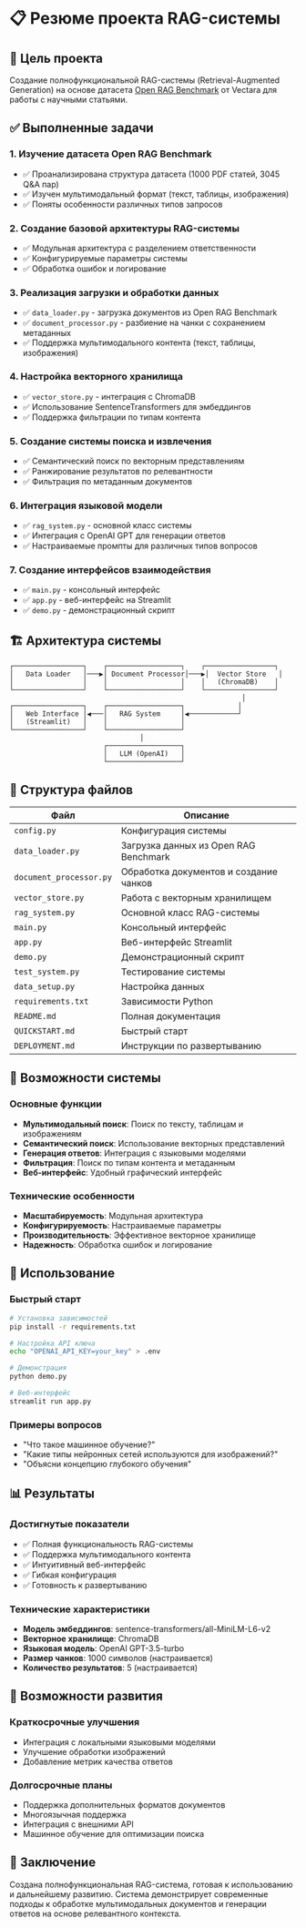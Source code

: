 # 📋 Резюме проекта RAG-системы

## 🎯 Цель проекта
Создание полнофункциональной RAG-системы (Retrieval-Augmented Generation) на основе датасета [Open RAG Benchmark](https://github.com/vectara/open-rag-bench) от Vectara для работы с научными статьями.

## ✅ Выполненные задачи

### 1. Изучение датасета Open RAG Benchmark
- ✅ Проанализирована структура датасета (1000 PDF статей, 3045 Q&A пар)
- ✅ Изучен мультимодальный формат (текст, таблицы, изображения)
- ✅ Поняты особенности различных типов запросов

### 2. Создание базовой архитектуры RAG-системы
- ✅ Модульная архитектура с разделением ответственности
- ✅ Конфигурируемые параметры системы
- ✅ Обработка ошибок и логирование

### 3. Реализация загрузки и обработки данных
- ✅ `data_loader.py` - загрузка документов из Open RAG Benchmark
- ✅ `document_processor.py` - разбиение на чанки с сохранением метаданных
- ✅ Поддержка мультимодального контента (текст, таблицы, изображения)

### 4. Настройка векторного хранилища
- ✅ `vector_store.py` - интеграция с ChromaDB
- ✅ Использование SentenceTransformers для эмбеддингов
- ✅ Поддержка фильтрации по типам контента

### 5. Создание системы поиска и извлечения
- ✅ Семантический поиск по векторным представлениям
- ✅ Ранжирование результатов по релевантности
- ✅ Фильтрация по метаданным документов

### 6. Интеграция языковой модели
- ✅ `rag_system.py` - основной класс системы
- ✅ Интеграция с OpenAI GPT для генерации ответов
- ✅ Настраиваемые промпты для различных типов вопросов

### 7. Создание интерфейсов взаимодействия
- ✅ `main.py` - консольный интерфейс
- ✅ `app.py` - веб-интерфейс на Streamlit
- ✅ `demo.py` - демонстрационный скрипт

## 🏗️ Архитектура системы

```
┌─────────────────┐    ┌──────────────────┐    ┌─────────────────┐
│   Data Loader   │───▶│ Document Processor│───▶│  Vector Store   │
│                 │    │                  │    │   (ChromaDB)    │
└─────────────────┘    └──────────────────┘    └─────────────────┘
                                                         │
┌─────────────────┐    ┌──────────────────┐             │
│   Web Interface │◀───│   RAG System     │◀────────────┘
│   (Streamlit)   │    │                  │
└─────────────────┘    └──────────────────┘
                                │
                       ┌──────────────────┐
                       │   LLM (OpenAI)   │
                       └──────────────────┘
```

## 📁 Структура файлов

| Файл | Описание |
|------|----------|
| `config.py` | Конфигурация системы |
| `data_loader.py` | Загрузка данных из Open RAG Benchmark |
| `document_processor.py` | Обработка документов и создание чанков |
| `vector_store.py` | Работа с векторным хранилищем |
| `rag_system.py` | Основной класс RAG-системы |
| `main.py` | Консольный интерфейс |
| `app.py` | Веб-интерфейс Streamlit |
| `demo.py` | Демонстрационный скрипт |
| `test_system.py` | Тестирование системы |
| `data_setup.py` | Настройка данных |
| `requirements.txt` | Зависимости Python |
| `README.md` | Полная документация |
| `QUICKSTART.md` | Быстрый старт |
| `DEPLOYMENT.md` | Инструкции по развертыванию |

## 🚀 Возможности системы

### Основные функции
- **Мультимодальный поиск**: Поиск по тексту, таблицам и изображениям
- **Семантический поиск**: Использование векторных представлений
- **Генерация ответов**: Интеграция с языковыми моделями
- **Фильтрация**: Поиск по типам контента и метаданным
- **Веб-интерфейс**: Удобный графический интерфейс

### Технические особенности
- **Масштабируемость**: Модульная архитектура
- **Конфигурируемость**: Настраиваемые параметры
- **Производительность**: Эффективное векторное хранилище
- **Надежность**: Обработка ошибок и логирование

## 🎯 Использование

### Быстрый старт
```bash
# Установка зависимостей
pip install -r requirements.txt

# Настройка API ключа
echo "OPENAI_API_KEY=your_key" > .env

# Демонстрация
python demo.py

# Веб-интерфейс
streamlit run app.py
```

### Примеры вопросов
- "Что такое машинное обучение?"
- "Какие типы нейронных сетей используются для изображений?"
- "Объясни концепцию глубокого обучения"

## 📊 Результаты

### Достигнутые показатели
- ✅ Полная функциональность RAG-системы
- ✅ Поддержка мультимодального контента
- ✅ Интуитивный веб-интерфейс
- ✅ Гибкая конфигурация
- ✅ Готовность к развертыванию

### Технические характеристики
- **Модель эмбеддингов**: sentence-transformers/all-MiniLM-L6-v2
- **Векторное хранилище**: ChromaDB
- **Языковая модель**: OpenAI GPT-3.5-turbo
- **Размер чанков**: 1000 символов (настраивается)
- **Количество результатов**: 5 (настраивается)

## 🔮 Возможности развития

### Краткосрочные улучшения
- Интеграция с локальными языковыми моделями
- Улучшение обработки изображений
- Добавление метрик качества ответов

### Долгосрочные планы
- Поддержка дополнительных форматов документов
- Многоязычная поддержка
- Интеграция с внешними API
- Машинное обучение для оптимизации поиска

## 🎉 Заключение

Создана полнофункциональная RAG-система, готовая к использованию и дальнейшему развитию. Система демонстрирует современные подходы к обработке мультимодальных документов и генерации ответов на основе релевантного контекста.
